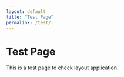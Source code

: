 ```yaml
---
layout: default
title: "Test Page"
permalink: /test/
---
```


# Test Page

This is a test page to check layout application.

